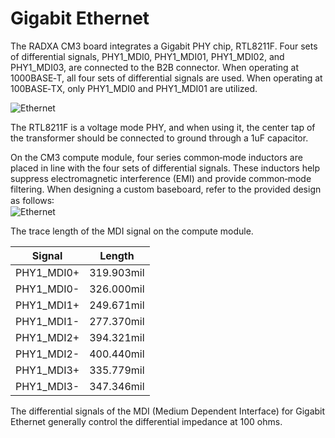 ﻿---
sidebar_label: 'Gigabit Ethernet'
sidebar_position: 10
---

# Gigabit Ethernet

The RADXA CM3 board integrates a Gigabit PHY chip, RTL8211F. Four sets of differential signals, PHY1_MDI0, PHY1_MDI01, PHY1_MDI02, and PHY1_MDI03, are connected to the B2B connector. When operating at 1000BASE‑T, all four sets of differential signals are used. When operating at 100BASE‑TX, only PHY1_MDI0 and PHY1_MDI01 are utilized.

![Ethernet](/img/cm3/ethernet-phy-design.webp)

The RTL8211F is a voltage mode PHY, and when using it, the center tap of the transformer should be connected to ground through a 1uF capacitor.  

On the CM3 compute module, four series common‑mode inductors are placed in line with the four sets of differential signals. These inductors help suppress electromagnetic interference (EMI) and provide common‑mode filtering. When designing a custom baseboard, refer to the provided design as follows꞉  
![Ethernet](/img/cm3/eth-design.webp)

The trace length of the MDI signal on the compute module.

|Signal     |Length    |
|-----------|----------|
|PHY1_MDI0+ |319.903mil| 
|PHY1_MDI0- |326.000mil|
|PHY1_MDI1+ |249.671mil|
|PHY1_MDI1- |277.370mil|
|PHY1_MDI2+ |394.321mil|
|PHY1_MDI2- |400.440mil|
|PHY1_MDI3+ |335.779mil|
|PHY1_MDI3- |347.346mil|

The differential signals of the MDI (Medium Dependent Interface) for Gigabit Ethernet generally control the differential impedance at 100 ohms.